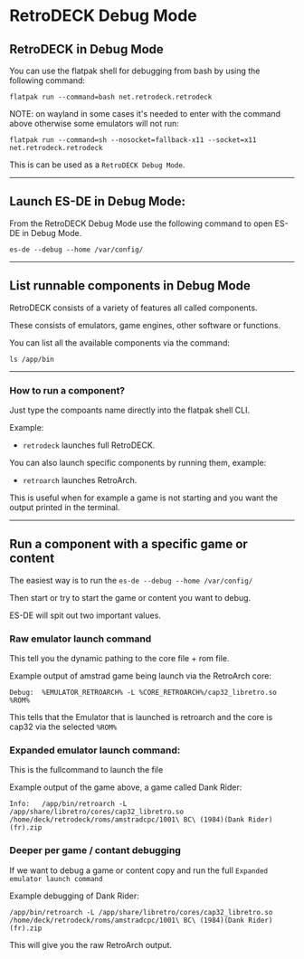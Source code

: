 # RetroDECK Debug Mode


## RetroDECK in Debug Mode

You can use the flatpak shell for debugging from bash by using the following command:

```
flatpak run --command=bash net.retrodeck.retrodeck
```

NOTE: on wayland in some cases it's needed to enter with the command above otherwise some emulators will not run:

```
flatpak run --command=sh --nosocket=fallback-x11 --socket=x11 net.retrodeck.retrodeck
```

This is can be used as a `RetroDECK Debug Mode`.

---

## Launch ES-DE in Debug Mode:

From the RetroDECK Debug Mode use the following command to open ES-DE in Debug Mode.

`es-de --debug --home /var/config/`

---

## List runnable components in Debug Mode

RetroDECK consists of a variety of features all called components.

These consists of emulators, game engines,  other software or functions.

You can list all the available components via the command:

```
ls /app/bin
```

---

### How to run a component?

Just type the compoants name directly into the flatpak shell CLI.

Example:

- `retrodeck` launches full RetroDECK.

You can also launch specific components by running them, example:

- `retroarch` launches RetroArch.

This is useful when for example a game is not starting and you want the output printed in the terminal.

---

## Run a component with a specific game or content

The easiest way is to run the `es-de --debug --home /var/config/`

Then start or try to start the game or content you want to debug.

ES-DE will spit out two important values.


###  Raw emulator launch command

This tell you the dynamic pathing to the core file + rom file.

Example output of amstrad game being launch via the RetroArch core:

`Debug:  %EMULATOR_RETROARCH% -L %CORE_RETROARCH%/cap32_libretro.so %ROM%`

This tells that the Emulator that is launched is retroarch and the core is cap32 via the selected `%ROM%`


### Expanded emulator launch command:

This is the fullcommand to launch the file

Example output of the game above, a game called Dank Rider:

`Info:   /app/bin/retroarch -L /app/share/libretro/cores/cap32_libretro.so /home/deck/retrodeck/roms/amstradcpc/1001\ BC\ (1984)(Dank Rider)(fr).zip`

### Deeper per game / contant debugging

If we want to debug a game or content copy and run the full `Expanded emulator launch command`

Example debugging of Dank Rider:

`/app/bin/retroarch -L /app/share/libretro/cores/cap32_libretro.so /home/deck/retrodeck/roms/amstradcpc/1001\ BC\ (1984)(Dank Rider)(fr).zip`

This will give you the raw RetroArch output.
